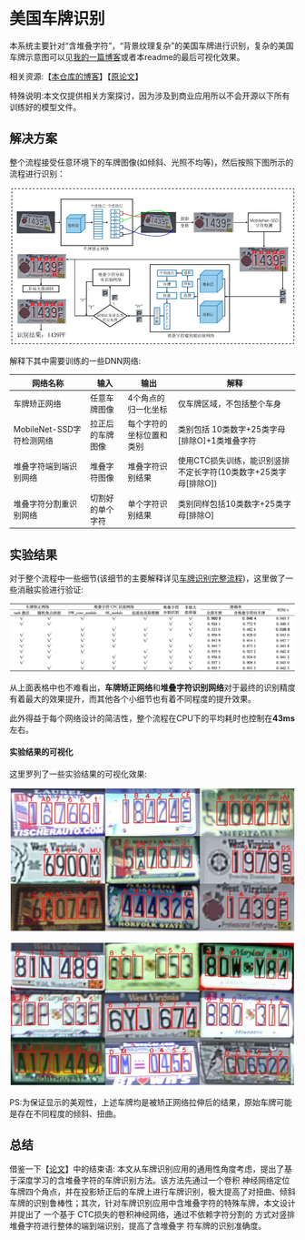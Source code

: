 # 美国车牌识别

本系统主要针对“含堆叠字符”，“背景纹理复杂”的美国车牌进行识别，复杂的美国车牌示意图可以见[我的一篇博客](https://qzq2514.github.io/2021/03/10/%E5%85%B3%E4%BA%8E%E8%BD%A6%E7%89%8C%E8%AF%86%E5%88%AB%E7%9A%84%E4%B8%89%E4%B8%AA%E4%B8%93%E5%88%A9/)或者本readme的最后可视化效果。

相关资源:【[本仓库的博客](https://qzq2514.github.io/2021/05/12/%E8%BD%A6%E7%89%8C%E8%AF%86%E5%88%AB%E5%AE%8C%E6%95%B4%E6%B5%81%E7%A8%8B/)】【[原论文](https://www.arocmag.com/article/01-2021-05-050.html)】

特殊说明:本文仅提供相关方案探讨，因为涉及到商业应用所以不会开源以下所有训练好的模型文件。

## 解决方案

整个流程接受任意环境下的车牌图像(如倾斜、光照不均等)，然后按照下图所示的流程进行识别：

![车牌识别流程](https://github.com/qzq2514/LicensPlateRecognition/blob/main/shown_pics/%E8%BD%A6%E7%89%8C%E8%AF%86%E5%88%AB%E6%B5%81%E7%A8%8B.png)

解释下其中需要训练的一些DNN网络:

| 网络名称                | 输入       | 输出           | 解释                                     |
| ------------------- | -------- | ------------ | -------------------------------------- |
| 车牌矫正网络              | 任意车牌图像   | 4个角点的归一化坐标   | 仅车牌区域，不包括整个车身                          |
| MobileNet-SSD字符检测网络 | 拉正后的车牌图像 | 每个字符的坐标位置和类别 | 类别包括 10类数字+25类字母[排除O]+1类堆叠字符           |
| 堆叠字符端到端识别网络         | 堆叠字符图像   | 堆叠字符识别结果     | 使用CTC损失训练，能识别竖排不定长字符(10类数字+25类字母[排除O]) |
| 堆叠字符分割重识别网络         | 切割好的单个字符 | 单个字符识别结果     | 类别同样包括10类数字+25类字母[排除O]                 |


## 实验结果

对于整个流程中一些细节(该细节的主要解释详见[车牌识别完整流程](https://qzq2514.github.io/2021/05/12/%E8%BD%A6%E7%89%8C%E8%AF%86%E5%88%AB%E5%AE%8C%E6%95%B4%E6%B5%81%E7%A8%8B/))，这里做了一些消融实验进行验证:

![消融实验](https://github.com/qzq2514/LicensPlateRecognition/blob/main/shown_pics/%E6%B6%88%E8%9E%8D%E5%AE%9E%E9%AA%8C.png)

从上面表格中也不难看出，**车牌矫正网络**和**堆叠字符识别网络**对于最终的识别精度有着最大的效果提升，而其他各个小细节也有着不同程度的提升效果。

此外得益于每个网络设计的简洁性，整个流程在CPU下的平均耗时也控制在**43ms**左右。

#### 实验结果的可视化

这里罗列了一些实验结果的可视化效果:

![含堆叠字符识别结果](https://github.com/qzq2514/LicensPlateRecognition/blob/main/shown_pics/%E5%90%AB%E5%A0%86%E5%8F%A0%E5%AD%97%E7%AC%A6%E8%AF%86%E5%88%AB%E7%BB%93%E6%9E%9C.png)

![非堆叠字符识别结果](https://github.com/qzq2514/LicensPlateRecognition/blob/main/shown_pics/%E9%9D%9E%E5%A0%86%E5%8F%A0%E5%AD%97%E7%AC%A6%E8%AF%86%E5%88%AB%E7%BB%93%E6%9E%9C.png)

PS:为保证显示的美观性，上述车牌均是被矫正网络拉伸后的结果，原始车牌可能是存在不同程度的倾斜、扭曲。



## 总结

借鉴一下【[论文](https://www.arocmag.com/article/01-2021-05-050.html)】中的结束语:
本文从车牌识别应用的通用性角度考虑，提出了基于深度学习的含堆叠字符的车牌识别方法。该方法先通过一个卷积 神经网络定位车牌四个角点，并在投影矫正后的车牌上进行车牌识别，极大提高了对扭曲、倾斜车牌的识别鲁棒性；其次，针对车牌识别应用中含堆叠字符的特殊车牌，本文设计并提出了 一个基于 CTC损失的卷积神经网络，通过不依赖字符分割的 方式对竖排堆叠字符进行整体的端到端识别，提高了含堆叠字 符车牌的识别准确度。